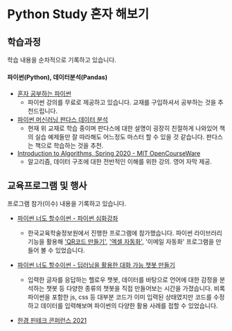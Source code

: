 Python Study 혼자 해보기
=============

학습과정
-------------
학습 내용을 순차적으로 기록하고 있습니다.

#### 파이썬(Python), 데이터분석(Pandas)

* [혼자 공부하는 파이썬](https://youtube.com/playlist?list=PLBXuLgInP-5kr0PclHz1ubNZgESmliuB7)
  * 파이썬 강의를 무료로 제공하고 있습니다. 교재를 구입하셔서 공부하는 것을 추천드립니다.
* [파이썬 머신러닝 판다스 데이터 분석](http://www.kyobobook.co.kr/product/detailViewKor.laf?mallGb=KOR&barcode=9788956748337)
  * 현재 위 교재로 학습 중이며 판다스에 대한 설명이 굉장히 친절하게 나와있어 책의 실습 예제들만 잘 따라해도 어느정도 마스터 할 수 있을 것 같습니다. 판다스는 책으로 학습하는 것을 추천.
* [Introduction to Algorithms, Spring 2020 - MIT OpenCourseWare](https://www.youtube.com/playlist?list=PLUl4u3cNGP63EdVPNLG3ToM6LaEUuStEY)
  * 알고리즘, 데이터 구조에 대한 전반적인 이해를 위한 강의. 영어 자막 제공.

교육프로그램 및 행사
-------------
프로그램 참가(이수) 내용을 기록하고 있습니다.

* [파이썬 너도 할수이썬 - 파이썬 심화강좌](https://www.keris.or.kr/images/editor/20210819104514_imozcppk.jpg)
  * 한국교육학술정보원에서 진행한 프로그램에 참가했습니다. 파이썬 라이브러리 기능을 활용해 ['QR코드 만들기'](https://colab.research.google.com/drive/1Rl47QfXYNtG1dnFMeEHW-FbbHBr1L5Yl), ['엑셀 자동화'](https://colab.research.google.com/drive/1xptvXgDGSeFMGedBuuqsZJK9wDUKj3Xe), '이메일 자동화' 프로그램을 만들어 볼 수 있었습니다.

* [파이썬 너도 할수이썬 - 딥러닝을 활용한 대화 가능 챗봇 만들기](https://www.keris.or.kr/images/editor/20210819104514_imozcppk.jpg)
  * 입력한 글자를 응답하는 헬로우 챗봇, 데이터를 바탕으로 언어에 대한 감정을 분석하는 챗봇 등 다양한 종류의 챗봇을 직접 만들어보는 시간을 가졌습니다. 비록 파이썬을 포함한 js, css 등 대부분 코드가 이미 입력된 상태였지만 코드를 수정하고 데이터를 입력해보며 파이썬의 다양한 활용 사례를 접할 수 있었습니다.
 
* [한경 핀테크 콘퍼런스 2021](http://fintech.hankyung.com/kfc)